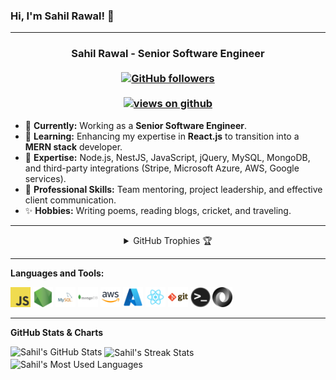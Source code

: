 ### Hi, I'm Sahil Rawal! 👋
<hr>

<h3 align="center">Sahil Rawal - Senior Software Engineer <br> <br>
  <a href="https://github.com/sahilrawal3399" target="_blank">
    <img alt="GitHub followers" src="https://img.shields.io/github/followers/sahilrawal3399?label=Github%20followers&style=for-the-badge">
  </a> <br> <br>
  <a href="https://github.com/sahilrawal3399" target="_blank">
    <img src="https://komarev.com/ghpvc/?username=sahilrawal3399&label=Views&color=brightgreen&style=plastic" alt="views on github" />
  </a>
</h3>   
  
- 🔭 **Currently:** Working as a **Senior Software Engineer**.
- 🌱 **Learning:** Enhancing my expertise in **React.js** to transition into a **MERN stack** developer.
- 🔧 **Expertise:** Node.js, NestJS, JavaScript, jQuery, MySQL, MongoDB, and third-party integrations (Stripe, Microsoft Azure, AWS, Google services).
- 📢 **Professional Skills:** Team mentoring, project leadership, and effective client communication.
- ✨ **Hobbies:** Writing poems, reading blogs, cricket, and traveling.

<hr>

<details align="center"> 
  <summary>GitHub Trophies 🏆</summary>
<p align="center">
  <a href="https://github.com/ryo-ma/github-profile-trophy" target="_blank">
    <img src="https://github-profile-trophy.vercel.app/?username=sahilrawal3399&theme=gruvbox"/>
  </a>
</p>
</details>

<hr>

**Languages and Tools:**  

<code><img height="32" src="https://raw.githubusercontent.com/github/explore/80688e429a7d4ef2fca1e82350fe8e3517d3494d/topics/javascript/javascript.png"></code> 
<code><img height="32" src="https://raw.githubusercontent.com/github/explore/80688e429a7d4ef2fca1e82350fe8e3517d3494d/topics/nodejs/nodejs.png"></code>
<code><img height="32" src="https://raw.githubusercontent.com/github/explore/80688e429a7d4ef2fca1e82350fe8e3517d3494d/topics/mysql/mysql.png"></code>
<code><img height="32" src="https://raw.githubusercontent.com/github/explore/80688e429a7d4ef2fca1e82350fe8e3517d3494d/topics/mongodb/mongodb.png"></code>
<code><img height="32" src="https://raw.githubusercontent.com/github/explore/80688e429a7d4ef2fca1e82350fe8e3517d3494d/topics/aws/aws.png"></code>
<code><img height="32" src="https://raw.githubusercontent.com/github/explore/80688e429a7d4ef2fca1e82350fe8e3517d3494d/topics/azure/azure.png"></code>
<code><img height="32" src="https://raw.githubusercontent.com/github/explore/80688e429a7d4ef2fca1e82350fe8e3517d3494d/topics/react/react.png"></code>
<code><img height="32" src="https://raw.githubusercontent.com/github/explore/80688e429a7d4ef2fca1e82350fe8e3517d3494d/topics/git/git.png"></code>
<code><img height="32" src="https://raw.githubusercontent.com/github/explore/80688e429a7d4ef2fca1e82350fe8e3517d3494d/topics/terminal/terminal.png"></code>
<code><img height="32" src="https://raw.githubusercontent.com/github/explore/80688e429a7d4ef2fca1e82350fe8e3517d3494d/topics/json/json.png"></code>

<hr>

**GitHub Stats & Charts**

<img src="https://github-readme-stats.vercel.app/api?username=sahilrawal3399&show_icons=true&hide_border=true&count_private=true&theme=shades-of-purple&icon_color=fad000" alt="Sahil's GitHub Stats">
<img align="center" src="https://github-readme-streak-stats.herokuapp.com/?user=sahilrawal3399&count_private=true&theme=radical" alt="Sahil's Streak Stats" />
<img align="center" width=500 src="https://github-readme-stats.vercel.app/api/top-langs/?username=sahilrawal3399&count_private=true&theme=radical" alt="Sahil's Most Used Languages" />
